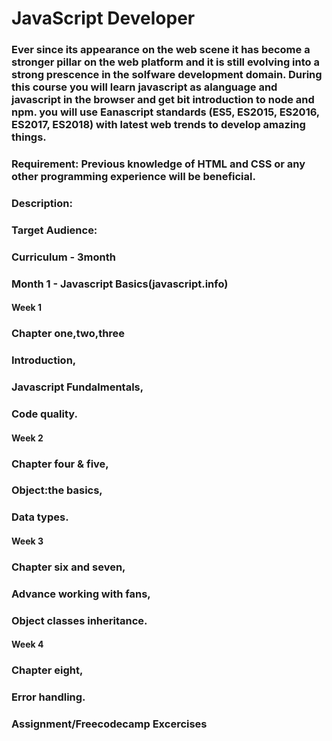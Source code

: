 # JavaScript Developer
### Ever since its appearance on the web scene it has become a stronger pillar on the web platform and it is still evolving into a strong prescence in the solfware development domain. During this course you will learn javascript as alanguage and javascript in the browser and get bit introduction to node and npm. you will use Eanascript standards (ES5, ES2015, ES2016, ES2017, ES2018) with latest web trends to develop amazing things.


### Requirement: Previous knowledge of HTML and CSS or any other programming experience will be beneficial.
### Description:
### Target Audience:
### Curriculum - 3month
### Month 1 - Javascript Basics(javascript.info)
#### Week 1
### Chapter one,two,three
### Introduction,
### Javascript Fundalmentals,
### Code quality.

#### Week 2
### Chapter four & five,
### Object:the basics,
### Data types.

#### Week 3
### Chapter six and seven,
### Advance working with fans,
### Object classes inheritance.

#### Week 4
### Chapter eight,
### Error handling.

### Assignment/Freecodecamp Excercises
